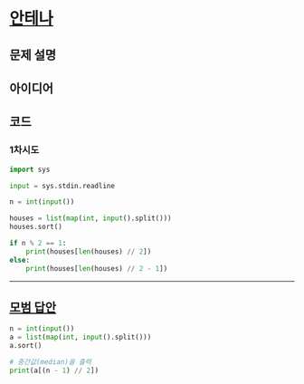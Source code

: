 # [안테나](https://www.acmicpc.net/problem/18310)

## 문제 설명

## 아이디어

## 코드

### 1차시도

```python
import sys

input = sys.stdin.readline

n = int(input())

houses = list(map(int, input().split()))
houses.sort()

if n % 2 == 1:
    print(houses[len(houses) // 2])
else:
    print(houses[len(houses) // 2 - 1])
```

---

## [모범 답안](https://github.com/ndb796/python-for-coding-test/blob/master/14/2.py)

```python
n = int(input())
a = list(map(int, input().split()))
a.sort()

# 중간값(median)을 출력
print(a[(n - 1) // 2])
```